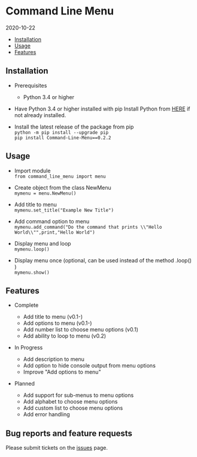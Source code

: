 ﻿Command Line Menu
===============================================

2020-10-22

* [Installation](#installation)
* [Usage](#usage)
* [Features](#features)

Installation
------------
* Prerequisites
    - Python 3.4 or higher

* Have Python 3.4 or higher installed with pip
  Install Python from [HERE](https://www.python.org/) if not already installed.

* Install the latest release of the package from pip  
        ```python -m pip install --upgrade pip```  
		```pip install Command-Line-Menu==0.2.2```

Usage
------------
* Import module  
        ```from command_line_menu import menu```

* Create object from the class NewMenu  
        ```mymenu = menu.NewMenu()```

* Add title to menu  
        ```mymenu.set_title("Example New Title")```

* Add command option to menu  
        ```mymenu.add_command("Do the command that prints \\"Hello World\\"",print,"Hello World")```

* Display menu and loop  
       ```mymenu.loop()```

* Display menu once (optional, can be used instead of the method .loop() )  
        ```mymenu.show()```

Features
------------
* Complete
    - Add title to menu	(v0.1-)
	- Add options to menu (v0.1-)
	- Add number list to choose menu options (v0.1)
	- Add ability to loop to menu (v0.2)

* In Progress
	- Add description to menu
    - Add option to hide console output from menu options
	- Improve "Add options to menu"

* Planned
	- Add support for sub-menus to menu options
    - Add alphabet to choose menu options
	- Add custom list to choose menu options
	- Add error handling


Bug reports and feature requests
--------------------------------
Please submit tickets on the [issues](https://github.com/KrazyKirby99999/command-line-menu/issues) page.

